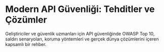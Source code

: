 # Modern API Güvenliği: Tehditler ve Çözümler
Geliştiriciler ve güvenlik uzmanları için API güvenliğinde OWASP Top 10, saldırı senaryoları, koruma yöntemleri ve gerçek dünya çözümlerini içeren kapsamlı bir rehber.
